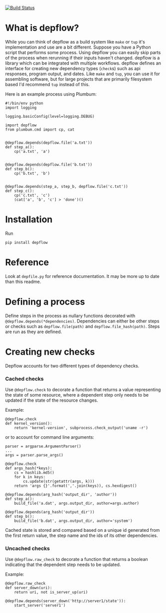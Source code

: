 [![Build Status](https://circleci.com/gh/Rendaw/depflow.svg?style=svg)](https://circleci.com/gh/Rendaw/depflow)

# What is depflow?

While you can think of depflow as a build system like `make` or `tup` it's implementation and use are a bit different.  Suppose you have a Python script that performs some process.  Using depflow you can easily skip parts of the process when rerunning if their inputs haven't changed.  depflow is a library which can be integrated with multiple workflows.  depflow defines an interface for creating new dependency types (`check`s) such as api responses, program output, and dates.  Like `make` and `tup`, you can use it for assembling software, but for large projects that are primarily filesystem based I'd recommend `tup` instead of this.

Here is an example process using Plumbum:

```
#!/bin/env python
import logging

logging.basicConfig(level=logging.DEBUG)

import depflow
from plumbum.cmd import cp, cat


@depflow.depends(depflow.file('a.txt'))
def step_a():
    cp('a.txt', 'a')


@depflow.depends(depflow.file('b.txt'))
def step_b():
    cp('b.txt', 'b')


@depflow.depends(step_a, step_b, depflow.file('c.txt'))
def step_c():
    cp('c.txt', 'c')
    (cat['a', 'b', 'c'] > 'done')()
```

# Installation

Run
```
pip install depflow
```

# Reference

Look at `depfile.py` for reference documentation.  It may be more up to date than this readme.

# Defining a process

Define steps in the process as nullary functions decorated with `@depflow.depends(*dependencies)`.  Dependencies can either be other steps or checks such as `depflow.file(path)` and `depflow.file_hash(path)`.  Steps are run as they are defined.

# Creating new checks

Depflow accounts for two different types of dependency checks.

### Cached checks

Use `@depflow.check` to decorate a function that returns a value representing the state of some resource, where a dependent step only needs to be updated if the state of the resource changes.

Example:

```
@depflow.check
def kernel_version():
    return 'kernel-version', subprocess.check_output('uname -r')
```

or to account for command line arguments:

```
parser = argparse.ArgumentParser()
...
args = parser.parse_args()

@depflow.check
def args_hash(*keys):
    cs = hashlib.md5()
    for k in keys:
        cs.update(str(getattr(args, k)))
    return 'args {}'.format(','.join(keys)), cs.hexdigest()

@depflow.depends(arg_hash('output_dir', 'author'))
def step_a():
    build_file('a.dat', args.output_dir, author=args.author)

@depflow.depends(arg_hash('output_dir'))
def step_b():
    build_file('b.dat', args.output_dir, author='system')
```

Cached state is stored and compared based on a unique id generated from the first return value, the step name and the ids of its other dependencies.

### Uncached checks

Use `@depflow.raw_check` to decorate a function that returns a boolean indicating that the dependent step needs to be updated.

Example: 

```
@depflow.raw_check
def server_down(uri):
    return uri, not is_server_up(uri)

@depflow.depends(server_down('http://server1/state')):
    start_server('server1')
```

